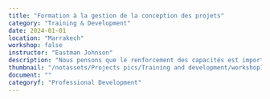 ```yaml
---
title: "Formation à la gestion de la conception des projets"
category: "Training & Development"
date: 2024-01-01
location: "Marrakech"
workshop: false
instructor: "Eastman Johnson"
description: "Nous pensons que le renforcement des capacités est important pour permettre aux individus d'acquérir les compétences et les ressources nécessaires pour susciter le changement dans leurs communautés. C'est pourquoi les Communautés Résilientes se sont concentrées sur la mise en place d'ateliers de certification pour montrer aux étudiants et aux jeunes associations la pensée créative et critique, et comment créer, gérer et mettre en œuvre leurs propres projets. Nous avons mis en place notre atelier PDM avec des partenaires à Tiflet, Sidi Sliman, Ait Daoud, Marrakech, Tameslouht, et virtuellement."
thumbnail: "/notassets/Projects pics/Training and development/workshop1/pic2.jpeg"
document: ""
categoryf: "Professional Development"
---
```

